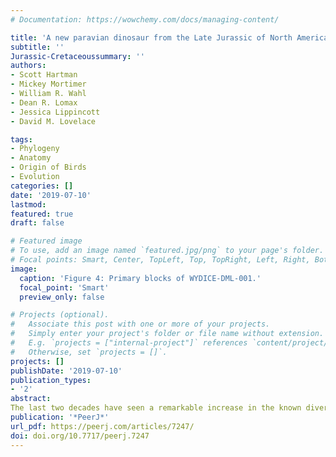 ```yaml
---
# Documentation: https://wowchemy.com/docs/managing-content/

title: 'A new paravian dinosaur from the Late Jurassic of North America supports a late acquisition of avian flight'
subtitle: ''
Jurassic-Cretaceoussummary: ''
authors:
- Scott Hartman
- Mickey Mortimer
- William R. Wahl
- Dean R. Lomax
- Jessica Lippincott
- David M. Lovelace

tags:
- Phylogeny
- Anatomy
- Origin of Birds
- Evolution
categories: []
date: '2019-07-10'
lastmod: 
featured: true
draft: false

# Featured image
# To use, add an image named `featured.jpg/png` to your page's folder.
# Focal points: Smart, Center, TopLeft, Top, TopRight, Left, Right, BottomLeft, Bottom, BottomRight.
image:
  caption: 'Figure 4: Primary blocks of WYDICE-DML-001.'
  focal_point: 'Smart'
  preview_only: false

# Projects (optional).
#   Associate this post with one or more of your projects.
#   Simply enter your project's folder or file name without extension.
#   E.g. `projects = ["internal-project"]` references `content/project/deep-learning/index.md`.
#   Otherwise, set `projects = []`.
projects: []
publishDate: '2019-07-10'
publication_types:
- '2'
abstract: 
The last two decades have seen a remarkable increase in the known diversity of basal avialans and their paravian relatives. The lack of resolution in the relationships of these groups combined with attributing the behavior of specialized taxa to the base of Paraves has clouded interpretations of the origin of avialan flight. Here, we describe *Hesperornithoides miessleri* gen. et sp. nov., a new paravian theropod from the Morrison Formation (Late Jurassic) of Wyoming, USA, represented by a single adult or subadult specimen comprising a partial, well-preserved skull and postcranial skeleton. Limb proportions firmly establish *Hesperornithoides* as occupying a terrestrial, non-volant lifestyle. Our phylogenetic analysis emphasizes extensive taxonomic sampling and robust character construction, recovering the new taxon most parsimoniously as a troodontid close to *Daliansaurus*, *Xixiasaurus*, and *Sinusonasus*. Multiple alternative paravian topologies have similar degrees of support, but proposals of basal paravian archaeopterygids, avialan microraptorians, and Rahonavis being closer to Pygostylia than archaeopterygids or unenlagiines are strongly rejected. All parsimonious results support the hypothesis that each early paravian clade was plesiomorphically flightless, raising the possibility that avian flight originated as late as the Late Jurassic or Early Cretaceous.
publication: '*PeerJ*'
url_pdf: https://peerj.com/articles/7247/
doi: doi.org/10.7717/peerj.7247
---
```

